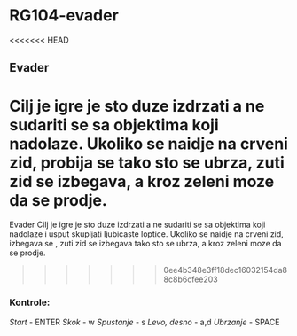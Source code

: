# RG104-evader
<<<<<<< HEAD
## Evader
Cilj je igre je sto duze izdrzati a ne sudariti se sa objektima koji nadolaze. Ukoliko se naidje na **crveni** zid, probija se tako sto se ubrza, **zuti** zid se izbegava, a kroz **zeleni** moze da se prodje.
=======
Evader
Cilj je igre je sto duze izdrzati a ne sudariti se sa objektima koji nadolaze i usput skupljati ljubicaste loptice. Ukoliko se naidje na crveni zid, izbegava se , zuti zid se izbegava tako sto se ubrza, a kroz zeleni moze da se prodje.
>>>>>>> 0ee4b348e3ff18dec16032154da88c8b6cfee203

### Kontrole:
*Start* - ENTER
*Skok* - w
*Spustanje* - s
*Levo, desno* - a,d
*Ubrzanje* - SPACE
